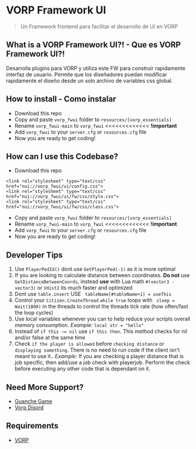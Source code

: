 # VORP Framework UI
> Un Framework frontend para facilitar el desarrollo de UI en VORP

## What is a VORP Framework UI?! - Que es VORP Framework UI?!
Desarrolla plugins para VORP y utiliza este FW para construir rapidamente interfaz de usuario. Permite que los diseñadores puedan modificar rapidamente el diseño desde un solo archivo de variables css global.

## How to install - Como instalar
* Download this repo
* Copy and paste `vorp_fwui` folder to `resources/[vorp_essentials]`
* Rename `vorp_fwui-main` to `vorp_fwui` <<<<<<<<<<<<< **!important**
* Add `vorp_fwui` to your `server.cfg` or `resources.cfg` file
* Now you are ready to get coding!

## How can I use this Codebase?
* Download this repo
```
<link rel="stylesheet" type="text/css" href="nui://vorp_fwui/ui/config.css">
<link rel="stylesheet" type="text/css" href="nui://vorp_fwui/ui/fw/css/style.css">
<link rel="stylesheet" type="text/css" href="nui://vorp_fwui/ui/fw/css/class.css">
```
* Copy and paste `vorp_fwui` folder to `resources/[vorp_essentials]`
* Rename `vorp_fwui-main` to `vorp_fwui` <<<<<<<<<<<<< **!important**
* Add `vorp_fwui` to your `server.cfg` or `resources.cfg` file
* Now you are ready to get coding!

## Developer Tips
1. Use `PlayerPedId()` dont use `GetPlayerPed(-1)` as it is more optimal
2. If you are looking to calculate distance between coordinates. **Do not** use `GetDistanceBetweenCoords`, instead **use** with Lua math `#(vector3 - vector3)` or `Vdist2`  its much faster and optimized
3. Dont use `table.insert` USE ` tableName[#tableName+1] = useThis`
4. Control your `Citizen.CreateThread` `while true` loops with ` sleep = Wait(1000)` in the threads to control the threads tick rate (how often/fast the loop cycles)
5. Use local variables whenever you can to help reduce your scripts overall memory consumption. _Example:_ `local str = "hello"`
6. Instead of `if this ~= nil` use `if this then`. This method checks for nil and/or false at the same time
7. Check `if the player is allowed` before `checking distance` or `displaying something`. There is no need to run code if the client isn't meant to use it.. _Example:_ If you are checking a player distance that is job specific, then add/use a job check with playerjob. Perform the check before executing any other code that is dependant on it.

## Need More Support? 
- [Guanche Game](https://discord.gg/DHGVAbCj7N)
- [Vorp Disord](https://discord.gg/DHGVAbCj7N)

## Requirements
- [VORP](https://github.com/VORPCORE/)
